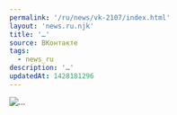 ```yaml
---
permalink: '/ru/news/vk-2107/index.html'
layout: 'news.ru.njk'
title: '…'
source: ВКонтакте
tags:
  - news_ru
description: '…'
updatedAt: 1428181296
---
```

![…](https://sun9-59.userapi.com/impf/c625423/v625423833/27ff4/3EX9DQp5ODs.jpg?size=600x600&quality=96&proxy=1&sign=df2bee33be7d85f0484b0fee2349b33c&c_uniq_tag=o46-LRi7V-TWw5dfbTJZNni2TXXgVnOXrlC6in_Yfo4&type=album)

